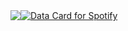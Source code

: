 <div style="display:flex;">
<img src="https://github-readme-stats.vercel.app/api/top-langs/?username=l-doppel-lucas&layout=compact"><br/><br/>
<a href="https://data-card-for-spotify.herokuapp.com/card?user_id=l-doppel-lucas">
  <img src="https://data-card-for-spotify.herokuapp.com/api/card?user_id=l-doppel-lucas" alt="Data Card for Spotify">
</a>
